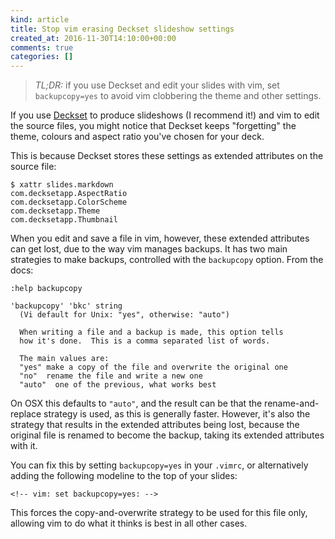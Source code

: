```yaml
---
kind: article
title: Stop vim erasing Deckset slideshow settings
created_at: 2016-11-30T14:10:00+00:00
comments: true
categories: []
---
```


> *TL;DR:* if you use Deckset and edit your slides with vim, set
> `backupcopy=yes` to avoid vim clobbering the theme and other settings.

If you use [Deckset](www.decksetapp.com) to produce slideshows (I
recommend it!) and vim to edit the source files, you might notice that
Deckset keeps "forgetting" the theme, colours and aspect ratio you've
chosen for your deck.

This is because Deckset stores these settings as extended attributes on
the source file:

```
$ xattr slides.markdown
com.decksetapp.AspectRatio
com.decksetapp.ColorScheme
com.decksetapp.Theme
com.decksetapp.Thumbnail
```

When you edit and save a file in vim, however, these extended attributes
can get lost, due to the way vim manages backups. It has two main
strategies to make backups, controlled with the `backupcopy` option.
From the docs:

```
:help backupcopy

'backupcopy' 'bkc' string
  (Vi default for Unix: "yes", otherwise: "auto")

  When writing a file and a backup is made, this option tells
  how it's done.  This is a comma separated list of words.

  The main values are:
  "yes" make a copy of the file and overwrite the original one
  "no"  rename the file and write a new one
  "auto"  one of the previous, what works best
```

On OSX this defaults to `"auto"`, and the result can be that the
rename-and-replace strategy is used, as this is generally faster.
However, it's also the strategy that results in the extended attributes
being lost, because the original file is renamed to become the backup,
taking its extended attributes with it.

You can fix this by setting `backupcopy=yes` in your `.vimrc`, or
alternatively adding the following modeline to the top of your slides:

```
<!-- vim: set backupcopy=yes: -->
```

This forces the copy-and-overwrite strategy to be used for this file
only, allowing vim to do what it thinks is best in all other cases.
